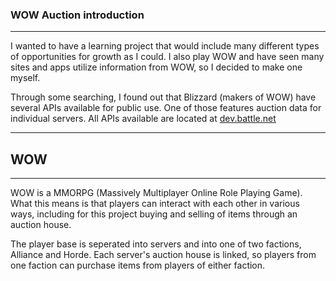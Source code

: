 ### WOW Auction introduction
---
I wanted to have a learning project that would include many different types of opportunities for growth as I could.  I also play WOW and have seen many sites and apps utilize information from WOW, so I decided to make one myself.

Through some searching, I found out that Blizzard (makers of WOW) have several APIs available for public use.  One of those features auction data for individual servers.  All APIs available are located at [dev.battle.net](dev.battle.net)

---

## WOW

---

WOW is a MMORPG (Massively Multiplayer Online Role Playing Game).  What this means is that players can interact with each other in various ways, including for this project buying and selling of items through an auction house.

The player base is seperated into servers and into one of two factions, Alliance and Horde.  Each server's auction house is linked, so players from one faction can purchase items from players of either faction.
